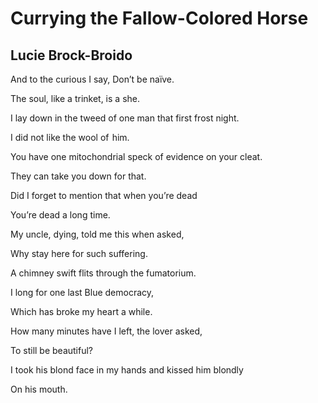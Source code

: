 # Currying the Fallow-Colored Horse
## Lucie Brock-Broido
And to the curious I say, Don’t be naïve.

The soul, like a trinket, is a she.

I lay down in the tweed of one man that first frost night.

I did not like the wool of  him.

You have one mitochondrial speck of evidence on your cleat.

They can take you down for that.

Did I forget to mention that when you’re dead

You’re dead a long time.

My uncle, dying, told me this when asked,

Why stay here for such suffering.

A chimney swift flits through the fumatorium.

I long for one last Blue democracy,

Which has broke my heart a while.

How many minutes have I left, the lover asked,

To still be beautiful?

I took his blond face in my hands and kissed him blondly

On his mouth.